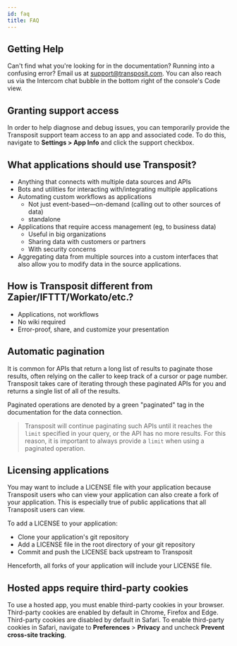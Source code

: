 ```yaml
---
id: faq
title: FAQ
---
```


## Getting Help

Can't find what you're looking for in the documentation? Running into a confusing error? Email us at [support@transposit.com](mailto:support@transposit.com). You can also reach us via the Intercom chat bubble in the bottom right of the console's Code view.

 ## Granting support access

In order to help diagnose and debug issues, you can temporarily provide the Transposit support team access to an app and associated code. To do this, navigate to **Settings > App Info** and click the support checkbox.

## What applications should use Transposit?

* Anything that connects with multiple data sources and APIs
* Bots and utilities for interacting with/integrating multiple applications
* Automating custom workflows as applications
  * Not just event-based&mdash;on-demand (calling out to other sources of data)
  * standalone
* Applications that require access management (eg, to business data)
  * Useful in big organizations
  * Sharing data with customers or partners
  * With security concerns
* Aggregating data from multiple sources into a custom interfaces that also allow you to modify data in the source applications.

## How is Transposit different from Zapier/IFTTT/Workato/etc.?

* Applications, not workflows
* No wiki required
* Error-proof, share, and customize your presentation

## Automatic pagination

It is common for APIs that return a long list of results to paginate those results, often relying on the caller to keep track of a cursor or page number. Transposit takes care of iterating through these paginated APIs for you and returns a single list of all of the results.

Paginated operations are denoted by a green "paginated" tag in the documentation for the data connection.

> Transposit will continue paginating such APIs until it reaches the `limit` specified in your query, or the API has no more results. For this reason, it is important to always provide a `limit` when using a paginated operation.

## Licensing applications

You may want to include a LICENSE file with your application because Transposit users who can view your application can also create a fork of your application. This is especially true of public applications that all Transposit users can view.

To add a LICENSE to your application:

* Clone your application's git repository
* Add a LICENSE file in the root directory of your git repository
* Commit and push the LICENSE back upstream to Transposit

Henceforth, all forks of your application will include your LICENSE file.

## Hosted apps require third-party cookies

To use a hosted app, you must enable third-party cookies in your browser. Third-party cookies are enabled by default in Chrome, Firefox and Edge. Third-party cookies are disabled by default in Safari. To enable third-party cookies in Safari, navigate to **Preferences** > **Privacy** and uncheck **Prevent cross-site tracking**.
